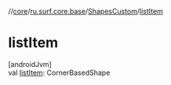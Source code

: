 //[core](../../../index.md)/[ru.surf.core.base](../index.md)/[ShapesCustom](index.md)/[listItem](list-item.md)

# listItem

[androidJvm]\
val [listItem](list-item.md): CornerBasedShape
